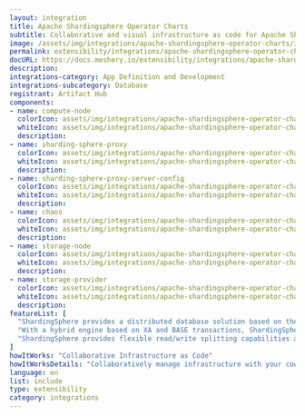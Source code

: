 ```yaml
---
layout: integration
title: Apache Shardingsphere Operator Charts
subtitle: Collaborative and visual infrastructure as code for Apache Shardingsphere Operator Charts
image: /assets/img/integrations/apache-shardingsphere-operator-charts/icons/color/apache-shardingsphere-operator-charts-color.svg
permalink: extensibility/integrations/apache-shardingsphere-operator-charts
docURL: https://docs.meshery.io/extensibility/integrations/apache-shardingsphere-operator-charts
description: 
integrations-category: App Definition and Development
integrations-subcategory: Database
registrant: Artifact Hub
components: 
- name: compute-node
  colorIcon: assets/img/integrations/apache-shardingsphere-operator-charts/components/compute-node/icons/color/compute-node-color.svg
  whiteIcon: assets/img/integrations/apache-shardingsphere-operator-charts/components/compute-node/icons/white/compute-node-white.svg
  description: 
- name: sharding-sphere-proxy
  colorIcon: assets/img/integrations/apache-shardingsphere-operator-charts/components/sharding-sphere-proxy/icons/color/sharding-sphere-proxy-color.svg
  whiteIcon: assets/img/integrations/apache-shardingsphere-operator-charts/components/sharding-sphere-proxy/icons/white/sharding-sphere-proxy-white.svg
  description: 
- name: sharding-sphere-proxy-server-config
  colorIcon: assets/img/integrations/apache-shardingsphere-operator-charts/components/sharding-sphere-proxy-server-config/icons/color/sharding-sphere-proxy-server-config-color.svg
  whiteIcon: assets/img/integrations/apache-shardingsphere-operator-charts/components/sharding-sphere-proxy-server-config/icons/white/sharding-sphere-proxy-server-config-white.svg
  description: 
- name: chaos
  colorIcon: assets/img/integrations/apache-shardingsphere-operator-charts/components/chaos/icons/color/chaos-color.svg
  whiteIcon: assets/img/integrations/apache-shardingsphere-operator-charts/components/chaos/icons/white/chaos-white.svg
  description: 
- name: storage-node
  colorIcon: assets/img/integrations/apache-shardingsphere-operator-charts/components/storage-node/icons/color/storage-node-color.svg
  whiteIcon: assets/img/integrations/apache-shardingsphere-operator-charts/components/storage-node/icons/white/storage-node-white.svg
  description: 
- name: storage-provider
  colorIcon: assets/img/integrations/apache-shardingsphere-operator-charts/components/storage-provider/icons/color/storage-provider-color.svg
  whiteIcon: assets/img/integrations/apache-shardingsphere-operator-charts/components/storage-provider/icons/white/storage-provider-white.svg
  description: 
featureList: [
  "ShardingSphere provides a distributed database solution based on the underlying database, which can scale computing and storage horizontally.",
  "With a hybrid engine based on XA and BASE transactions, ShardingSphere provides distributed transaction capabilities on top of standalone databases, enabling data security across underlying data sources.",
  "ShardingSphere provides flexible read/write splitting capabilities and can achieve read access load balancing based on the understanding of SQL semantics and the ability to perceive the underlying database topology."
]
howItWorks: "Collaborative Infrastructure as Code"
howItWorksDetails: "Collaboratively manage infrastructure with your coworkers synchronously sharing the same designs."
language: en
list: include
type: extensibility
category: integrations
---
```

